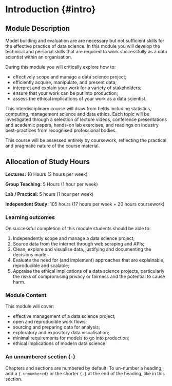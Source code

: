 # Introduction {#intro}

## Module Description

Model building and evaluation are are necessary but not sufficient skills for the effective practice of data science. In this module you will develop the technical and personal skills that are required to work successfully as a data scientist within an organisation. 

During this module you will critically explore how to:

- effectively scope and manage a data science project; 
- efficiently acquire, manipulate, and present data;
- interpret and explain your work for a variety of stakeholders;
- ensure that your work can be put into production; 
- assess the ethical implications of your work as a data scientist.

This interdisciplinary course will draw from fields including statistics, computing, management science and data ethics. Each topic will be investigated through a selection of lecture videos, conference presentations and academic papers, hands-on lab exercises, and readings on industry best-practices from recognised professional bodies. 

This course will be assessed entirely by coursework, reflecting the practical and pragmatic nature of the course material.


## Allocation of Study Hours 

**Lectures:** 10 Hours (2 hours per week)

**Group Teaching:** 5 Hours  (1 hour per week)

**Lab / Practical:** 5 hours  (1 hour per week)

**Independent Study:** 105 hours (17 hours per week + 20 hours coursework)

### Learning outcomes 

On successful completion of this module students should be able to:

1. Independently scope and manage a data science project; 
2. Source data from the internet through web scraping and APIs;
3. Clean, explore and visualise data, justifying and documenting the decisions made;
4. Evaluate the need for (and implement) approaches that are explainable, reproducible and scalable;
5. Appraise the ethical implications of a data science projects, particularly the risks of compromising privacy or fairness and the potential to cause harm.

### Module Content 

This module will cover: 

- effective management of a data science project; 
- open and reproducible work flows;
- sourcing and preparing data for analysis;
- exploratory and expository data visualisation;
- minimal requirements for models to go into production;
- ethical implications of modern data science.


### An unnumbered section {-}

Chapters and sections are numbered by default. To un-number a heading, add a `{.unnumbered}` or the shorter `{-}` at the end of the heading, like in this section.

